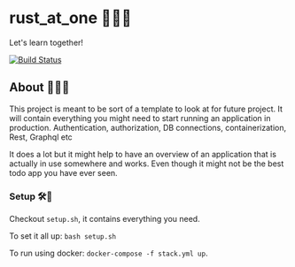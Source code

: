 # rust_at_one 🦀🍾🥂
Let's learn together!

[![Build Status](https://dev.azure.com/alexanderherlin/RustAtOne/_apis/build/status/OneAgencySE.rust_at_one?branchName=azure-pipelines)](https://dev.azure.com/alexanderherlin/RustAtOne/_build/latest?definitionId=3&branchName=azure-pipelines)

## About 💁💁‍♂️
This project is meant to be sort of a template to look at for future project.
It will contain everything you might need to start running an application in production.
Authentication, authorization, DB connections, containerization, Rest, Graphql etc

It does a lot but it might help to have an overview of an application that is actually in use somewhere and works.
Even though it might not be the best todo app you have ever seen.

### Setup 🛠🔋
Checkout `setup.sh`, it contains everything you need. 

To set it all up: `bash setup.sh`

To run using docker: `docker-compose -f stack.yml up`.
